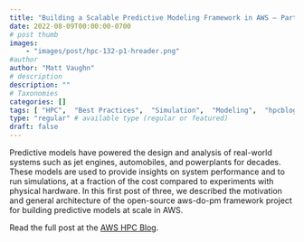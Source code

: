 ```yaml
---
title: "Building a Scalable Predictive Modeling Framework in AWS – Part 1"
date: 2022-08-09T00:00:00-0700
# post thumb
images:
    - "images/post/hpc-132-p1-hreader.png"
#author
author: "Matt Vaughn"
# description
description: ""
# Taxonomies
categories: []
tags: [ "HPC",  "Best Practices",  "Simulation",  "Modeling",  "hpcblog", ]
type: "regular" # available type (regular or featured)
draft: false
---
```


Predictive models have powered the design and analysis of real-world systems such as jet engines, automobiles, and powerplants for decades. These models are used to provide insights on system performance and to run simulations, at a fraction of the cost compared to experiments with physical hardware. In this first post of three, we described the motivation and general architecture of the open-source aws-do-pm framework project for building predictive models at scale in AWS.

Read the full post at the [AWS HPC Blog](https://aws.amazon.com/blogs/hpc/building-a-scalable-predictive-modeling-framework-in-aws/).
